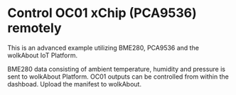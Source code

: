Control OC01 xChip (PCA9536) remotely
=====================================

This is an advanced example utilizing BME280, PCA9536 and the wolkAbout IoT Platform.

BME280 data consisting of ambient temperature, humidity and pressure is sent to wolkAbout Platform.
OC01 outputs can be controlled from within the dashboad. 
Upload the manifest to wolkAbout.

